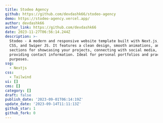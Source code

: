 ```yaml
---
title: Stodeo Agency
github: https://github.com/devdashk66/stodeo-agency
demo: https://stodeo-agency.vercel.app/
author: devdashk66
author_link: https://github.com/devdashk66
date: 2023-11-27T06:56:14.244Z
description: >-
  Stodeo - A modern and responsive website template built with Next.js, Tailwind
  CSS, and Swiper JS. It features a clean design, smooth animations, and various
  sections for showcasing your projects, connecting with social media, and
  providing contact information. Ideal for personal portfolios and practice
  purposes.
ssg:
  - Nextjs
css:
  - Tailwind
ui: []
cms: []
category: []
draft: false
publish_date: '2023-09-01T06:14:19Z'
update_date: '2023-09-14T11:11:13Z'
github_star: 1
github_fork: 0
---
```

